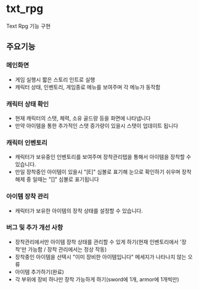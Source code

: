 # txt_rpg
Text Rpg 기능 구현

## 주요기능
### 메인화면
- 게임 실행시 짧은 스토리 인트로 실행
- 캐릭터 상태, 인벤토리, 게임종료 메뉴를 보여주며 각 메뉴가 동작함

### 캐릭터 상태 확인
- 현재 캐릭터의 스탯, 체력, 소유 골드량 등을 화면에 나타냅니다
- 만약 아이템을 통한 추가적인 스탯 증가량이 있을시 스탯이 업데이트 됩니다

### 캐릭터 인벤토리
- 캐릭터가 보유중인 인벤토리를 보여주며 장착관리탭을 통해서 아이템을 장착할 수 있습니다.
- 만일 장착중인 아이템이 있을시 "[E]" 심볼로 표기해 눈으로 확인하기 쉬우며 장착 해제 중 일때는 "[]" 심볼로 표기됩니다

### 아이템 장착 관리
- 캐릭터가 보유한 아이템의 장착 상태를 설정할 수 있습니다.

### 버그 및 추가 개선 사항
- 장착관리에서만 아이템 장착 상태를 관리할 수 있게 하기(현재 인벤토리에서 '장착'만 가능함 / 장착 관리에서는 정상 작동)
- 장착중인 아이템을 선택시 "이미 장비한 아이템입니다" 메세지가 나타나지 않는 오류
- 아이템 추가하기(완료)
- 각 부위에 장비 하나만 장착 가능하게 하기(sword에 1개, armor에 1개씩만)
